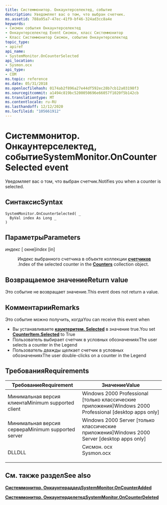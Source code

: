 ```yaml
---
title: Системмонитор. Онкаунтерселектед, событие
description: Уведомляет вас о том, что выбран счетчик.
ms.assetid: 788a95a7-47ec-41f9-bf46-324ad3cc8a4e
keywords:
- Сисмон события Онкаунтерселектед
- Онкаунтерселектед Event Сисмон, класс Системмонитор
- Класс Системмонитор Сисмон, событие Онкаунтерселектед
topic_type:
- apiref
api_name:
- SystemMonitor.OnCounterSelected
api_location:
- Sysmon.ocx
api_type:
- COM
ms.topic: reference
ms.date: 05/31/2018
ms.openlocfilehash: 0174ab2f896a27e44df592ec28b7cb12a03198f3
ms.sourcegitcommit: a1494c819bc5200050696e66057f1020f5b142cb
ms.translationtype: MT
ms.contentlocale: ru-RU
ms.lasthandoff: 12/12/2020
ms.locfileid: "105661912"
---
```

# <a name="systemmonitoroncounterselected-event"></a><span data-ttu-id="ee779-106">Системмонитор. Онкаунтерселектед, событие</span><span class="sxs-lookup"><span data-stu-id="ee779-106">SystemMonitor.OnCounterSelected event</span></span>

<span data-ttu-id="ee779-107">Уведомляет вас о том, что выбран счетчик.</span><span class="sxs-lookup"><span data-stu-id="ee779-107">Notifies you when a counter is selected.</span></span>

## <a name="syntax"></a><span data-ttu-id="ee779-108">Синтаксис</span><span class="sxs-lookup"><span data-stu-id="ee779-108">Syntax</span></span>


```VB
SystemMonitor.OnCounterSelected( _
  ByVal index As Long _
)
```



## <a name="parameters"></a><span data-ttu-id="ee779-109">Параметры</span><span class="sxs-lookup"><span data-stu-id="ee779-109">Parameters</span></span>

<dl> <dt>

<span data-ttu-id="ee779-110">*индекс* \[ окне\]</span><span class="sxs-lookup"><span data-stu-id="ee779-110">*index* \[in\]</span></span>
</dt> <dd>

<span data-ttu-id="ee779-111">Индекс выбранного счетчика в объекте коллекции [**счетчиков**](counters.md) .</span><span class="sxs-lookup"><span data-stu-id="ee779-111">Index of the selected counter in the [**Counters**](counters.md) collection object.</span></span>

</dd> </dl>

## <a name="return-value"></a><span data-ttu-id="ee779-112">Возвращаемое значение</span><span class="sxs-lookup"><span data-stu-id="ee779-112">Return value</span></span>

<span data-ttu-id="ee779-113">Это событие не возвращает значение.</span><span class="sxs-lookup"><span data-stu-id="ee779-113">This event does not return a value.</span></span>

## <a name="remarks"></a><span data-ttu-id="ee779-114">Комментарии</span><span class="sxs-lookup"><span data-stu-id="ee779-114">Remarks</span></span>

<span data-ttu-id="ee779-115">Это событие можно получить, когда</span><span class="sxs-lookup"><span data-stu-id="ee779-115">You can receive this event when</span></span>

-   <span data-ttu-id="ee779-116">Вы устанавливаете [**каунтеритем. Selected**](counteritem-selected.md) в значение true.</span><span class="sxs-lookup"><span data-stu-id="ee779-116">You set [**CounterItem.Selected**](counteritem-selected.md) to True</span></span>
-   <span data-ttu-id="ee779-117">Пользователь выбирает счетчик в условных обозначениях</span><span class="sxs-lookup"><span data-stu-id="ee779-117">The user selects a counter in the Legend</span></span>
-   <span data-ttu-id="ee779-118">Пользователь дважды щелкает счетчик в условных обозначениях</span><span class="sxs-lookup"><span data-stu-id="ee779-118">The user double-clicks on a counter in the Legend</span></span>

## <a name="requirements"></a><span data-ttu-id="ee779-119">Требования</span><span class="sxs-lookup"><span data-stu-id="ee779-119">Requirements</span></span>



| <span data-ttu-id="ee779-120">Требование</span><span class="sxs-lookup"><span data-stu-id="ee779-120">Requirement</span></span> | <span data-ttu-id="ee779-121">Значение</span><span class="sxs-lookup"><span data-stu-id="ee779-121">Value</span></span> |
|-------------------------------------|---------------------------------------------------------------------------------------|
| <span data-ttu-id="ee779-122">Минимальная версия клиента</span><span class="sxs-lookup"><span data-stu-id="ee779-122">Minimum supported client</span></span><br/> | <span data-ttu-id="ee779-123">Windows 2000 Professional \[только классические приложения\]</span><span class="sxs-lookup"><span data-stu-id="ee779-123">Windows 2000 Professional \[desktop apps only\]</span></span><br/>                            |
| <span data-ttu-id="ee779-124">Минимальная версия сервера</span><span class="sxs-lookup"><span data-stu-id="ee779-124">Minimum supported server</span></span><br/> | <span data-ttu-id="ee779-125">Windows 2000 Server \[только классические приложения\]</span><span class="sxs-lookup"><span data-stu-id="ee779-125">Windows 2000 Server \[desktop apps only\]</span></span><br/>                                  |
| <span data-ttu-id="ee779-126">DLL</span><span class="sxs-lookup"><span data-stu-id="ee779-126">DLL</span></span><br/>                      | <dl> <span data-ttu-id="ee779-127"><dt>Сисмон. ocx</dt></span><span class="sxs-lookup"><span data-stu-id="ee779-127"><dt>Sysmon.ocx</dt></span></span> </dl> |



## <a name="see-also"></a><span data-ttu-id="ee779-128">См. также раздел</span><span class="sxs-lookup"><span data-stu-id="ee779-128">See also</span></span>

<dl> <dt>

[<span data-ttu-id="ee779-129">**Системмонитор. Онкаунтераддед**</span><span class="sxs-lookup"><span data-stu-id="ee779-129">**SystemMonitor.OnCounterAdded**</span></span>](systemmonitor-oncounteradded.md)
</dt> <dt>

[<span data-ttu-id="ee779-130">**Системмонитор. Онкаунтерделетед**</span><span class="sxs-lookup"><span data-stu-id="ee779-130">**SystemMonitor.OnCounterDeleted**</span></span>](-systemmonitor-oncounterdeleted.md)
</dt> </dl>

 

 





